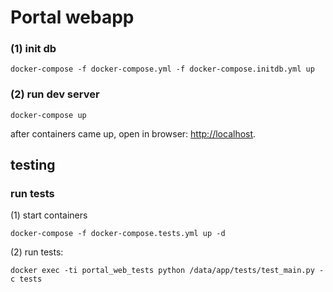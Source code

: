 # Portal webapp

### (1) init db

    docker-compose -f docker-compose.yml -f docker-compose.initdb.yml up

### (2) run dev server

    docker-compose up 

after containers came up, open in browser: [http://localhost](http://localhost).

## testing

### run tests

(1) start containers

    docker-compose -f docker-compose.tests.yml up -d

(2) run tests:

    docker exec -ti portal_web_tests python /data/app/tests/test_main.py -c tests


